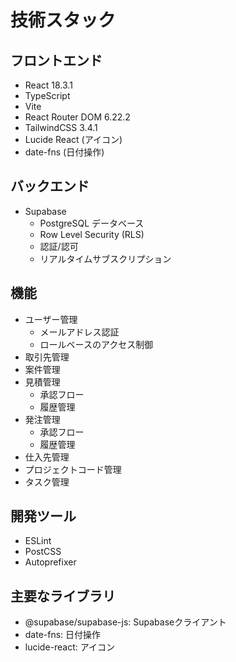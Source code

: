 # 技術スタック

## フロントエンド
- React 18.3.1
- TypeScript
- Vite
- React Router DOM 6.22.2
- TailwindCSS 3.4.1
- Lucide React (アイコン)
- date-fns (日付操作)

## バックエンド
- Supabase
  - PostgreSQL データベース
  - Row Level Security (RLS)
  - 認証/認可
  - リアルタイムサブスクリプション

## 機能
- ユーザー管理
  - メールアドレス認証
  - ロールベースのアクセス制御
- 取引先管理
- 案件管理
- 見積管理
  - 承認フロー
  - 履歴管理
- 発注管理
  - 承認フロー
  - 履歴管理
- 仕入先管理
- プロジェクトコード管理
- タスク管理

## 開発ツール
- ESLint
- PostCSS
- Autoprefixer

## 主要なライブラリ
- @supabase/supabase-js: Supabaseクライアント
- date-fns: 日付操作
- lucide-react: アイコン
